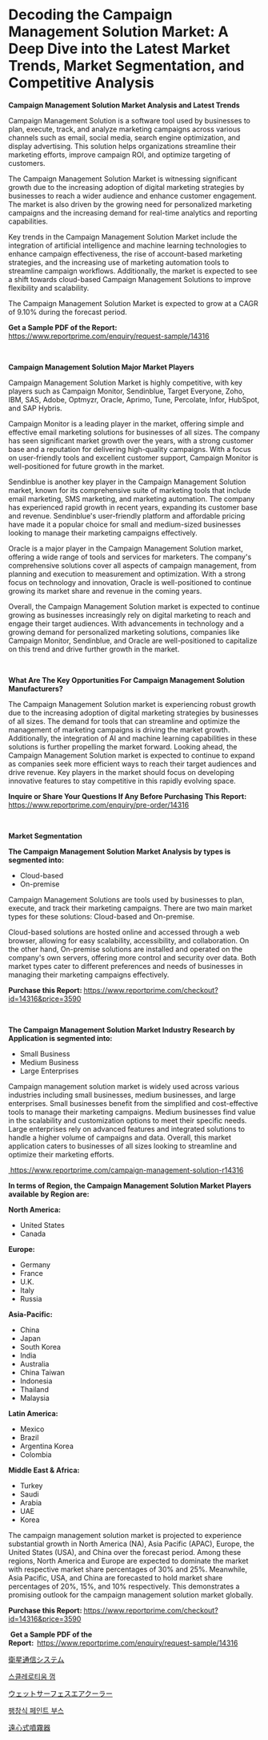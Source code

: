 <p><h1>Decoding the Campaign Management Solution Market: A Deep Dive into the Latest Market Trends, Market Segmentation, and Competitive Analysis</h1></p><p><strong>Campaign Management Solution Market Analysis and Latest Trends</strong></p>
<p><p>Campaign Management Solution is a software tool used by businesses to plan, execute, track, and analyze marketing campaigns across various channels such as email, social media, search engine optimization, and display advertising. This solution helps organizations streamline their marketing efforts, improve campaign ROI, and optimize targeting of customers.</p><p>The Campaign Management Solution Market is witnessing significant growth due to the increasing adoption of digital marketing strategies by businesses to reach a wider audience and enhance customer engagement. The market is also driven by the growing need for personalized marketing campaigns and the increasing demand for real-time analytics and reporting capabilities.</p><p>Key trends in the Campaign Management Solution Market include the integration of artificial intelligence and machine learning technologies to enhance campaign effectiveness, the rise of account-based marketing strategies, and the increasing use of marketing automation tools to streamline campaign workflows. Additionally, the market is expected to see a shift towards cloud-based Campaign Management Solutions to improve flexibility and scalability.</p><p>The Campaign Management Solution Market is expected to grow at a CAGR of 9.10% during the forecast period.</p></p>
<p><strong>Get a Sample PDF of the Report:&nbsp;</strong> <a href="https://www.reportprime.com/enquiry/request-sample/14316">https://www.reportprime.com/enquiry/request-sample/14316</a></p>
<p>&nbsp;</p>
<p><strong>Campaign Management Solution Major Market Players</strong></p>
<p><p>Campaign Management Solution Market is highly competitive, with key players such as Campaign Monitor, Sendinblue, Target Everyone, Zoho, IBM, SAS, Adobe, Optmyzr, Oracle, Aprimo, Tune, Percolate, Infor, HubSpot, and SAP Hybris.</p><p>Campaign Monitor is a leading player in the market, offering simple and effective email marketing solutions for businesses of all sizes. The company has seen significant market growth over the years, with a strong customer base and a reputation for delivering high-quality campaigns. With a focus on user-friendly tools and excellent customer support, Campaign Monitor is well-positioned for future growth in the market.</p><p>Sendinblue is another key player in the Campaign Management Solution market, known for its comprehensive suite of marketing tools that include email marketing, SMS marketing, and marketing automation. The company has experienced rapid growth in recent years, expanding its customer base and revenue. Sendinblue's user-friendly platform and affordable pricing have made it a popular choice for small and medium-sized businesses looking to manage their marketing campaigns effectively.</p><p>Oracle is a major player in the Campaign Management Solution market, offering a wide range of tools and services for marketers. The company's comprehensive solutions cover all aspects of campaign management, from planning and execution to measurement and optimization. With a strong focus on technology and innovation, Oracle is well-positioned to continue growing its market share and revenue in the coming years.</p><p>Overall, the Campaign Management Solution market is expected to continue growing as businesses increasingly rely on digital marketing to reach and engage their target audiences. With advancements in technology and a growing demand for personalized marketing solutions, companies like Campaign Monitor, Sendinblue, and Oracle are well-positioned to capitalize on this trend and drive further growth in the market.</p></p>
<p>&nbsp;</p>
<p><strong>What Are The Key Opportunities For Campaign Management Solution Manufacturers?</strong></p>
<p><p>The Campaign Management Solution market is experiencing robust growth due to the increasing adoption of digital marketing strategies by businesses of all sizes. The demand for tools that can streamline and optimize the management of marketing campaigns is driving the market growth. Additionally, the integration of AI and machine learning capabilities in these solutions is further propelling the market forward. Looking ahead, the Campaign Management Solution market is expected to continue to expand as companies seek more efficient ways to reach their target audiences and drive revenue. Key players in the market should focus on developing innovative features to stay competitive in this rapidly evolving space.</p></p>
<p><strong>Inquire or Share Your Questions If Any Before Purchasing This Report:</strong> <a href="https://www.reportprime.com/enquiry/pre-order/14316">https://www.reportprime.com/enquiry/pre-order/14316</a></p>
<p>&nbsp;</p>
<p><strong>Market Segmentation</strong></p>
<p><strong>The Campaign Management Solution Market Analysis by types is segmented into:</strong></p>
<p><ul><li>Cloud-based</li><li>On-premise</li></ul></p>
<p><p>Campaign Management Solutions are tools used by businesses to plan, execute, and track their marketing campaigns. There are two main market types for these solutions: Cloud-based and On-premise. </p><p>Cloud-based solutions are hosted online and accessed through a web browser, allowing for easy scalability, accessibility, and collaboration. On the other hand, On-premise solutions are installed and operated on the company's own servers, offering more control and security over data. Both market types cater to different preferences and needs of businesses in managing their marketing campaigns effectively.</p></p>
<p><strong>Purchase this Report:&nbsp;</strong><a href="https://www.reportprime.com/checkout?id=14316&price=3590">https://www.reportprime.com/checkout?id=14316&price=3590</a></p>
<p>&nbsp;</p>
<p><strong>The Campaign Management Solution Market Industry Research by Application is segmented into:</strong></p>
<p><ul><li>Small Business</li><li>Medium Business</li><li>Large Enterprises</li></ul></p>
<p><p>Campaign management solution market is widely used across various industries including small businesses, medium businesses, and large enterprises. Small businesses benefit from the simplified and cost-effective tools to manage their marketing campaigns. Medium businesses find value in the scalability and customization options to meet their specific needs. Large enterprises rely on advanced features and integrated solutions to handle a higher volume of campaigns and data. Overall, this market application caters to businesses of all sizes looking to streamline and optimize their marketing efforts.</p></p>
<p><a href="https://www.reportprime.com/campaign-management-solution-r14316">&nbsp;https://www.reportprime.com/campaign-management-solution-r14316</a></p>
<p><strong>In terms of Region, the Campaign Management Solution Market Players available by Region are:</strong></p>
<p>
    <p> <strong> North America: </strong>
        <ul>
            <li>United States</li>
            <li>Canada</li>
        </ul>
        </p> 
    <p> <strong> Europe: </strong>
        <ul>
            <li>Germany</li>
            <li>France</li>
            <li>U.K.</li>
            <li>Italy</li>
            <li>Russia</li>
        </ul>
        </p> 
    <p> <strong> Asia-Pacific: </strong>
        <ul>
            <li>China</li>
            <li>Japan</li>
            <li>South Korea</li>
            <li>India</li>
            <li>Australia</li>
            <li>China Taiwan</li>
            <li>Indonesia</li>
            <li>Thailand</li>
            <li>Malaysia</li>
        </ul>
        </p> 
    <p> <strong> Latin America: </strong>
        <ul>
            <li>Mexico</li>
            <li>Brazil</li>
            <li>Argentina Korea</li>
            <li>Colombia</li>
        </ul>
        </p> 
    <p> <strong> Middle East & Africa: </strong>
        <ul>
            <li>Turkey</li>
            <li>Saudi</li>
            <li>Arabia</li>
            <li>UAE</li>
            <li>Korea</li>
        </ul>
    </p>
    </p>
<p><p>The campaign management solution market is projected to experience substantial growth in North America (NA), Asia Pacific (APAC), Europe, the United States (USA), and China over the forecast period. Among these regions, North America and Europe are expected to dominate the market with respective market share percentages of 30% and 25%. Meanwhile, Asia Pacific, USA, and China are forecasted to hold market share percentages of 20%, 15%, and 10% respectively. This demonstrates a promising outlook for the campaign management solution market globally.</p></p>
<p><strong>Purchase this Report: </strong><a href="https://www.reportprime.com/checkout?id=14316&price=3590">https://www.reportprime.com/checkout?id=14316&price=3590</a></p>
<p>&nbsp;<strong>Get a Sample PDF of the Report:&nbsp;&nbsp;</strong><a href="https://www.reportprime.com/enquiry/request-sample/14316">https://www.reportprime.com/enquiry/request-sample/14316</a></p>
<p><strong></strong></p>
<p><p><a href="https://medium.com/@horaceogisich78/%E8%A1%9B%E6%98%9F%E9%80%9A%E4%BF%A1%E3%82%B7%E3%82%B9%E3%83%86%E3%83%A0%E5%B8%82%E5%A0%B4%E3%81%AE%E5%88%86%E6%9E%90-%E3%82%B0%E3%83%AD%E3%83%BC%E3%83%90%E3%83%AB%E7%94%A3%E6%A5%AD%E3%81%AE%E5%B1%95%E6%9C%9B%E3%81%A8%E4%BA%88%E6%B8%AC-2024%E5%B9%B4%E3%81%8B%E3%82%892031%E5%B9%B4%E3%81%BE%E3%81%A7-dff59a2eab6d">衛星通信システム</a></p><p><a href="https://medium.com/@cezarymarciniak2022/%EC%8A%A4%ED%81%B4%EB%A0%88%EB%A1%9C%ED%8B%B0%EC%9B%80%EA%B2%80-%EC%8B%9C%EC%9E%A5-%EC%84%B1%EA%B3%B5%EC%A0%81%EC%9D%B8-%EB%B9%84%EC%A6%88%EB%8B%88%EC%8A%A4-%EC%A0%84%EB%9E%B5%EC%9D%98-%EC%97%B4%EC%87%A0-2031%EB%85%84%EA%B9%8C%EC%A7%80-%EC%98%88%EC%B8%A1-ef861f514f6f">스클레로티움 껌</a></p><p><a href="https://github.com/SantosDicki04/Market-Research-Report-List-1/blob/main/869442725276.md">ウェットサーフェスエアクーラー</a></p><p><a href="https://medium.com/@edaunhshhs/2024%EB%85%84%EB%B6%80%ED%84%B0-2031%EB%85%84%EA%B9%8C%EC%A7%80%EC%9D%98-%EA%B8%B0%EA%B0%84%EC%9D%84-%EB%8C%80%EC%83%81%EC%9C%BC%EB%A1%9C-%ED%95%9C-%EB%B6%80%ED%92%80%EB%A6%B4-%EC%88%98-%EC%9E%88%EB%8A%94-%ED%8E%98%EC%9D%B8%ED%8A%B8-%EB%B6%80%EC%8A%A4-%EC%8B%9C%EC%9E%A5-%EB%B6%84%EC%84%9D-%EB%B0%8F-%EA%B7%9C%EB%AA%A8-%EC%98%88%EC%B8%A1-ab6df06d908d">팽창식 페인트 부스</a></p><p><a href="https://medium.com/@roberts65david/%E9%81%A0%E5%BF%83%E5%99%B4%E9%9C%A7%E5%99%A8%E5%B8%82%E5%A0%B4%E5%B1%95%E6%9C%9B-%E7%94%A3%E6%A5%AD%E6%A6%82%E8%A6%81%E3%81%A8%E4%BA%88%E6%B8%AC-2024%E5%B9%B4%E3%81%8B%E3%82%892031%E5%B9%B4-d9d0b5e1bbf4">遠心式噴霧器</a></p></p>
